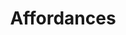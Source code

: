 ---
title: Affordances
description: "Possible interactions that a tool, medium, or environment offers to its users, shaping the way content can be created, experienced, and understood"
---